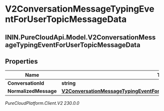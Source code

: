 # V2ConversationMessageTypingEventForUserTopicMessageData

## ININ.PureCloudApi.Model.V2ConversationMessageTypingEventForUserTopicMessageData

## Properties

|Name | Type | Description | Notes|
|------------ | ------------- | ------------- | -------------|
| **ConversationId** | **string** |  | [optional] |
| **NormalizedMessage** | [**V2ConversationMessageTypingEventForUserTopicConversationNormalizedMessage**](V2ConversationMessageTypingEventForUserTopicConversationNormalizedMessage) |  | [optional] |



_PureCloudPlatform.Client.V2 230.0.0_
